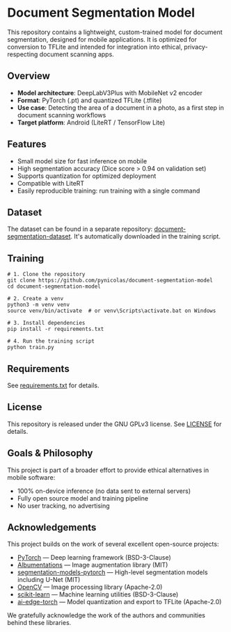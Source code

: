 # Document Segmentation Model

This repository contains a lightweight, custom-trained model for document segmentation, designed for mobile applications.
It is optimized for conversion to TFLite and intended for integration into ethical, privacy-respecting document scanning apps.

## Overview

- **Model architecture**: DeepLabV3Plus with MobileNet v2 encoder
- **Format**: PyTorch (.pt) and quantized TFLite (.tflite)
- **Use case**: Detecting the area of a document in a photo, as a first step in document scanning workflows
- **Target platform**: Android (LiteRT / TensorFlow Lite)

## Features

- Small model size for fast inference on mobile
- High segmentation accuracy (Dice score > 0.94 on validation set)
- Supports quantization for optimized deployment
- Compatible with LiteRT
- Easily reproducible training: run training with a single command

## Dataset

The dataset can be found in a separate repository:
[document-segmentation-dataset](https://github.com/pynicolas/document-segmentation-dataset/).
It's automatically downloaded in the training script.

## Training
```
# 1. Clone the repository
git clone https://github.com/pynicolas/document-segmentation-model
cd document-segmentation-model

# 2. Create a venv
python3 -m venv venv
source venv/bin/activate  # or venv\Scripts\activate.bat on Windows

# 3. Install dependencies
pip install -r requirements.txt

# 4. Run the training script
python train.py
```

## Requirements

See [requirements.txt](requirements.txt) for details.

## License

This repository is released under the GNU GPLv3 license.
See [LICENSE](LICENSE) for details.

## Goals & Philosophy

This project is part of a broader effort to provide ethical alternatives in mobile software:

 - 100% on-device inference (no data sent to external servers)
 - Fully open source model and training pipeline
 - No user tracking, no advertising

## Acknowledgements

This project builds on the work of several excellent open-source projects:

- [PyTorch](https://pytorch.org/) — Deep learning framework (BSD-3-Clause)
- [Albumentations](https://github.com/albumentations-team/albumentations) — Image augmentation library (MIT)
- [segmentation-models-pytorch](https://github.com/qubvel/segmentation_models.pytorch) — High-level segmentation models including U-Net (MIT)
- [OpenCV](https://opencv.org/) — Image processing library (Apache-2.0)
- [scikit-learn](https://scikit-learn.org/) — Machine learning utilities (BSD-3-Clause)
- [ai-edge-torch](https://github.com/google-research/ai-edge) — Model quantization and export to TFLite (Apache-2.0)

We gratefully acknowledge the work of the authors and communities behind these libraries.


